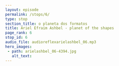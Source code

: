 ```yaml
---
layout: episode
permalink: /stops/6/
type: stop
section_title: o planeta dos formatos
title: Ariel Efraim Ashbel - planet of the shapes
page_rank: 6
stop_id: 6
audio_file: audioreflexarielashbel_06.mp3
hero_images:
 - path: arielashbel_06-4394.jpg
   alt_text: 
---
```

